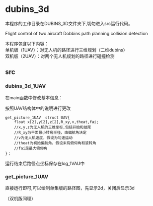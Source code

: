 # dubins_3d

本程序的工作目录在DUBINS_3D文件夹下,切勿进入src运行代码。

 Flight control of two aircraft Dobbins path planning collision detection

本程序包含以下内容：    
单机版（1UAV）：对无人机的路径进行三维规划（二维dubins）  
双机版（2UAV）：对两个无人机规划的路径进行碰撞检测

## src

### dubins_3d_1UAV


在main函数中修改基本信息：

按照UAV结构体中的说明进行更改       

    get_picture_1UAV  struct UAV{ 
        float x[2],y[2],z[2],R_xy,v,theat,fai;
        //x,y,z为无人机的三维坐标,包括开始和结尾
        //R_xy为平面最小转弯半径，由偏航角决定
        //v为无人机速度，假设为匀速运动
        //theat为初始偏航角，假设未有俯仰角和滚转角
        //fai是最大俯仰角
    }；
运行结束后路径点坐标保存在log_1VAU中
### get_picture_1UAV

直接运行即可,可以绘制单集版的路径图，先显示2d，关闭后显示3d

（双机版同理）
